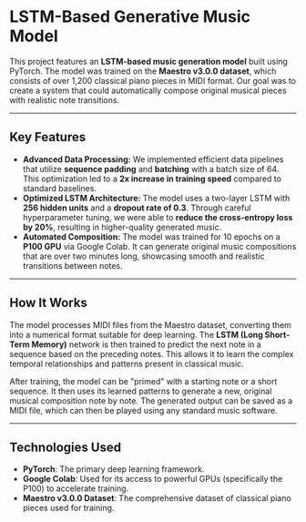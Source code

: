 # LSTM-Based Generative Music Model

This project features an **LSTM-based music generation model** built using PyTorch. The model was trained on the **Maestro v3.0.0 dataset**, which consists of over 1,200 classical piano pieces in MIDI format. Our goal was to create a system that could automatically compose original musical pieces with realistic note transitions.

***

## Key Features 

* **Advanced Data Processing:** We implemented efficient data pipelines that utilize **sequence padding** and **batching** with a batch size of 64. This optimization led to a **2x increase in training speed** compared to standard baselines.
* **Optimized LSTM Architecture:** The model uses a two-layer LSTM with **256 hidden units** and a **dropout rate of 0.3**. Through careful hyperparameter tuning, we were able to **reduce the cross-entropy loss by 20%**, resulting in higher-quality generated music.
* **Automated Composition:** The model was trained for 10 epochs on a **P100 GPU** via Google Colab. It can generate original music compositions that are over two minutes long, showcasing smooth and realistic transitions between notes.

***

## How It Works

The model processes MIDI files from the Maestro dataset, converting them into a numerical format suitable for deep learning. The **LSTM (Long Short-Term Memory)** network is then trained to predict the next note in a sequence based on the preceding notes. This allows it to learn the complex temporal relationships and patterns present in classical music.



After training, the model can be "primed" with a starting note or a short sequence. It then uses its learned patterns to generate a new, original musical composition note by note. The generated output can be saved as a MIDI file, which can then be played using any standard music software.

***

## Technologies Used 

* **PyTorch**: The primary deep learning framework.
* **Google Colab**: Used for its access to powerful GPUs (specifically the P100) to accelerate training.
* **Maestro v3.0.0 Dataset**: The comprehensive dataset of classical piano pieces used for training.
